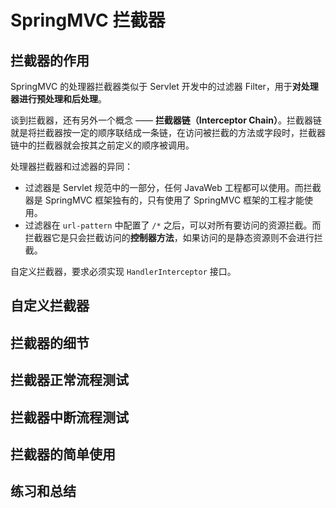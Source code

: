 # SpringMVC 拦截器

## 拦截器的作用

SpringMVC 的处理器拦截器类似于 Servlet 开发中的过滤器 Filter，用于**对处理器进行预处理和后处理**。

谈到拦截器，还有另外一个概念 —— **拦截器链（Interceptor Chain）**。拦截器链就是将拦截器按一定的顺序联结成一条链，在访问被拦截的方法或字段时，拦截器链中的拦截器就会按其之前定义的顺序被调用。

处理器拦截器和过滤器的异同：

* 过滤器是 Servlet 规范中的一部分，任何 JavaWeb 工程都可以使用。而拦截器是 SpringMVC 框架独有的，只有使用了 SpringMVC 框架的工程才能使用。
* 过滤器在 `url-pattern` 中配置了 `/*` 之后，可以对所有要访问的资源拦截。而拦截器它是只会拦截访问的**控制器方法**，如果访问的是静态资源则不会进行拦截。

自定义拦截器，要求必须实现 `HandlerInterceptor` 接口。

## 自定义拦截器

## 拦截器的细节

## 拦截器正常流程测试

## 拦截器中断流程测试

## 拦截器的简单使用

## 练习和总结
